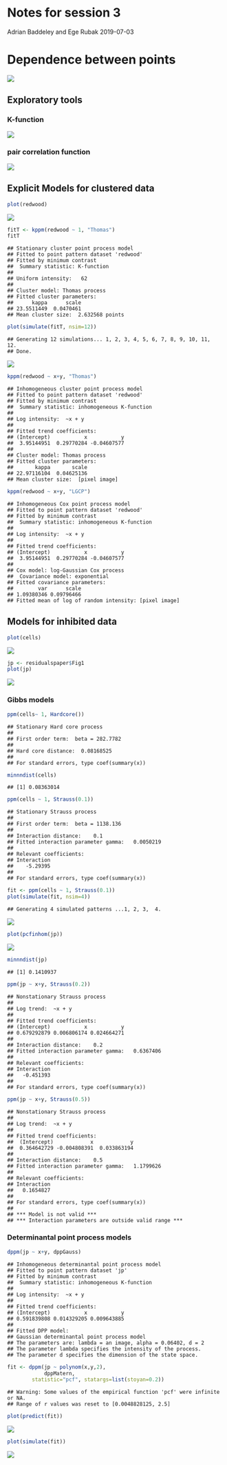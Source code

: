 Notes for session 3
================
Adrian Baddeley and Ege Rubak
2019-07-03

Dependence between points
=========================

![](notes03_files/figure-markdown_github/unnamed-chunk-1-1.png)

Exploratory tools
-----------------

### K-function

![](notes03_files/figure-markdown_github/unnamed-chunk-2-1.png)

### pair correlation function

![](notes03_files/figure-markdown_github/unnamed-chunk-3-1.png)

Explicit Models for clustered data
----------------------------------

``` r
plot(redwood)
```

![](notes03_files/figure-markdown_github/unnamed-chunk-4-1.png)

``` r
fitT <- kppm(redwood ~ 1, "Thomas")
fitT
```

    ## Stationary cluster point process model
    ## Fitted to point pattern dataset 'redwood'
    ## Fitted by minimum contrast
    ##  Summary statistic: K-function
    ## 
    ## Uniform intensity:   62
    ## 
    ## Cluster model: Thomas process
    ## Fitted cluster parameters:
    ##      kappa      scale 
    ## 23.5511449  0.0470461 
    ## Mean cluster size:  2.632568 points

``` r
plot(simulate(fitT, nsim=12))
```

    ## Generating 12 simulations... 1, 2, 3, 4, 5, 6, 7, 8, 9, 10, 11,  12.
    ## Done.

![](notes03_files/figure-markdown_github/unnamed-chunk-6-1.png)

``` r
kppm(redwood ~ x+y, "Thomas")
```

    ## Inhomogeneous cluster point process model
    ## Fitted to point pattern dataset 'redwood'
    ## Fitted by minimum contrast
    ##  Summary statistic: inhomogeneous K-function
    ## 
    ## Log intensity:  ~x + y
    ## 
    ## Fitted trend coefficients:
    ## (Intercept)           x           y 
    ##  3.95144951  0.29770284 -0.04607577 
    ## 
    ## Cluster model: Thomas process
    ## Fitted cluster parameters:
    ##       kappa       scale 
    ## 22.97116104  0.04625136 
    ## Mean cluster size:  [pixel image]

``` r
kppm(redwood ~ x+y, "LGCP")
```

    ## Inhomogeneous Cox point process model
    ## Fitted to point pattern dataset 'redwood'
    ## Fitted by minimum contrast
    ##  Summary statistic: inhomogeneous K-function
    ## 
    ## Log intensity:  ~x + y
    ## 
    ## Fitted trend coefficients:
    ## (Intercept)           x           y 
    ##  3.95144951  0.29770284 -0.04607577 
    ## 
    ## Cox model: log-Gaussian Cox process
    ##  Covariance model: exponential
    ## Fitted covariance parameters:
    ##        var      scale 
    ## 1.09380346 0.09796466 
    ## Fitted mean of log of random intensity: [pixel image]

Models for inhibited data
-------------------------

``` r
plot(cells)
```

![](notes03_files/figure-markdown_github/unnamed-chunk-9-1.png)

``` r
jp <- residualspaper$Fig1
plot(jp)
```

![](notes03_files/figure-markdown_github/unnamed-chunk-10-1.png)

### Gibbs models

``` r
ppm(cells~ 1, Hardcore())
```

    ## Stationary Hard core process
    ## 
    ## First order term:  beta = 282.7782
    ## 
    ## Hard core distance:  0.08168525
    ## 
    ## For standard errors, type coef(summary(x))

``` r
minnndist(cells)
```

    ## [1] 0.08363014

``` r
ppm(cells ~ 1, Strauss(0.1))
```

    ## Stationary Strauss process
    ## 
    ## First order term:  beta = 1138.136
    ## 
    ## Interaction distance:    0.1
    ## Fitted interaction parameter gamma:   0.0050219
    ## 
    ## Relevant coefficients:
    ## Interaction 
    ##    -5.29395 
    ## 
    ## For standard errors, type coef(summary(x))

``` r
fit <- ppm(cells ~ 1, Strauss(0.1))
plot(simulate(fit, nsim=4))
```

    ## Generating 4 simulated patterns ...1, 2, 3,  4.

![](notes03_files/figure-markdown_github/unnamed-chunk-14-1.png)

``` r
plot(pcfinhom(jp))
```

![](notes03_files/figure-markdown_github/unnamed-chunk-15-1.png)

``` r
minnndist(jp)
```

    ## [1] 0.1410937

``` r
ppm(jp ~ x+y, Strauss(0.2))
```

    ## Nonstationary Strauss process
    ## 
    ## Log trend:  ~x + y
    ## 
    ## Fitted trend coefficients:
    ## (Intercept)           x           y 
    ## 0.679292879 0.006806174 0.024664271 
    ## 
    ## Interaction distance:    0.2
    ## Fitted interaction parameter gamma:   0.6367406
    ## 
    ## Relevant coefficients:
    ## Interaction 
    ##   -0.451393 
    ## 
    ## For standard errors, type coef(summary(x))

``` r
ppm(jp ~ x+y, Strauss(0.5))
```

    ## Nonstationary Strauss process
    ## 
    ## Log trend:  ~x + y
    ## 
    ## Fitted trend coefficients:
    ##  (Intercept)            x            y 
    ##  0.364642729 -0.004808391  0.033863194 
    ## 
    ## Interaction distance:    0.5
    ## Fitted interaction parameter gamma:   1.1799626
    ## 
    ## Relevant coefficients:
    ## Interaction 
    ##   0.1654827 
    ## 
    ## For standard errors, type coef(summary(x))
    ## 
    ## *** Model is not valid ***
    ## *** Interaction parameters are outside valid range ***

### Determinantal point process models

``` r
dppm(jp ~ x+y, dppGauss)
```

    ## Inhomogeneous determinantal point process model
    ## Fitted to point pattern dataset 'jp'
    ## Fitted by minimum contrast
    ##  Summary statistic: inhomogeneous K-function
    ## 
    ## Log intensity:  ~x + y
    ## 
    ## Fitted trend coefficients:
    ## (Intercept)           x           y 
    ## 0.591839808 0.014329205 0.009643885 
    ## 
    ## Fitted DPP model:
    ## Gaussian determinantal point process model
    ## The parameters are: lambda = an image, alpha = 0.06402, d = 2
    ## The parameter lambda specifies the intensity of the process.
    ## The parameter d specifies the dimension of the state space.

``` r
fit <- dppm(jp ~ polynom(x,y,2),
            dppMatern,
        statistic="pcf", statargs=list(stoyan=0.2))
```

    ## Warning: Some values of the empirical function 'pcf' were infinite or NA.
    ## Range of r values was reset to [0.0048828125, 2.5]

``` r
plot(predict(fit))      
```

![](notes03_files/figure-markdown_github/unnamed-chunk-20-1.png)

``` r
plot(simulate(fit))
```

![](notes03_files/figure-markdown_github/unnamed-chunk-21-1.png)
